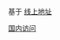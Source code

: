 基于
[线上地址](http://panjiachen.github.io/vue-admin-template)

[国内访问](https://panjiachen.gitee.io/vue-admin-template)
